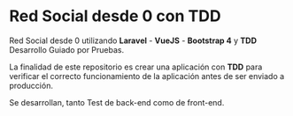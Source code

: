 # Red Social desde 0 con TDD

Red Social desde 0 utilizando **Laravel** - **VueJS** - **Bootstrap 4** y **TDD** Desarrollo Guiado por Pruebas.

La finalidad de este repositorio es crear una aplicación con __TDD__ para verificar el correcto funcionamiento de la aplicación antes de ser enviado a producción.

Se desarrollan, tanto Test de back-end como de front-end.